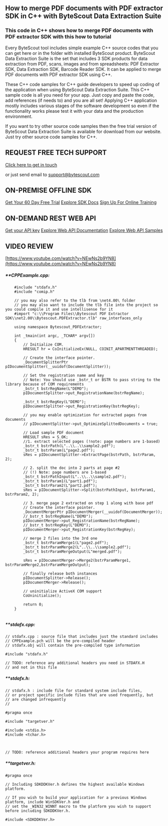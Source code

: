 ## How to merge PDF documents with PDF extractor SDK in C++ with ByteScout Data Extraction Suite

### This code in C++ shows how to merge PDF documents with PDF extractor SDK with this how to tutorial

Every ByteScout tool includes simple example C++ source codes that you can get here or in the folder with installed ByteScout product. ByteScout Data Extraction Suite is the set that includes 3 SDK products for data extraction from PDF, scans, images and from spreadsheets: PDF Extractor SDK, Data Extraction SDK, Barcode Reader SDK. It can be applied to merge PDF documents with PDF extractor SDK using C++.

 These C++ code samples for C++ guide developers to speed up coding of the application when using ByteScout Data Extraction Suite. This C++ sample code is all you need for your app. Just copy and paste the code, add references (if needs to) and you are all set! Applying C++ application mostly includes various stages of the software development so even if the functionality works please test it with your data and the production environment.

If you want to try other source code samples then the free trial version of ByteScout Data Extraction Suite is available for download from our website. Just try other source code samples for C++.

## REQUEST FREE TECH SUPPORT

[Click here to get in touch](https://bytescout.zendesk.com/hc/en-us/requests/new?subject=ByteScout%20Data%20Extraction%20Suite%20Question)

or just send email to [support@bytescout.com](mailto:support@bytescout.com?subject=ByteScout%20Data%20Extraction%20Suite%20Question) 

## ON-PREMISE OFFLINE SDK 

[Get Your 60 Day Free Trial](https://bytescout.com/download/web-installer?utm_source=github-readme)
[Explore SDK Docs](https://bytescout.com/documentation/index.html?utm_source=github-readme)
[Sign Up For Online Training](https://academy.bytescout.com/)


## ON-DEMAND REST WEB API

[Get your API key](https://pdf.co/documentation/api?utm_source=github-readme)
[Explore Web API Documentation](https://pdf.co/documentation/api?utm_source=github-readme)
[Explore Web API Samples](https://github.com/bytescout/ByteScout-SDK-SourceCode/tree/master/PDF.co%20Web%20API)

## VIDEO REVIEW

[https://www.youtube.com/watch?v=NEwNs2b9YN8](https://www.youtube.com/watch?v=NEwNs2b9YN8)




<!-- code block begin -->

##### ****CPPExample.cpp:**
    
```
	#include "stdafx.h"
	#include "comip.h"

	// you may also refer to the tlb from \net4.00\ folder
	// you may also want to include the tlb file into the project so you could compile it and use intellisense for it
	#import "c:\\Program Files\\Bytescout PDF Extractor SDK\\net2.00\\Bytescout.PDFExtractor.tlb" raw_interfaces_only

	using namespace Bytescout_PDFExtractor;

	int _tmain(int argc, _TCHAR* argv[])
	{
		// Initialize COM.
		HRESULT hr = CoInitializeEx(NULL, COINIT_APARTMENTTHREADED);

		// Create the interface pointer.
		_DocumentSplitterPtr pIDocumentSplitter(__uuidof(DocumentSplitter));

		// Set the registration name and key
		// Note: You should use _bstr_t or BSTR to pass string to the library because of COM requirements
		_bstr_t bstrRegName(L"DEMO"); 
		pIDocumentSplitter->put_RegistrationName(bstrRegName);
		
		_bstr_t bstrRegKey(L"DEMO");
		pIDocumentSplitter->put_RegistrationKey(bstrRegKey);

		// you may enable optimization for extracted pages from documents
		// pIDocumentSplitter->put_OptimizeSplittedDocuments = true;

		// Load sample PDF document
		HRESULT sRes = S_OK;
		//1. extract selected pages (!note: page numbers are 1-based)
		_bstr_t bstrPath(L"..\\..\\sample2.pdf");
		_bstr_t bstrParam(L"page2.pdf");
		sRes = pIDocumentSplitter->ExtractPage(bstrPath, bstrParam, 2);

		// 2. split the doc into 2 parts at page #2
		// (!) Note: page numbers are 1-based
		_bstr_t bstrPathInput(L"..\\..\\sample2.pdf");
		_bstr_t bstrParam1(L"part1.pdf");
		_bstr_t bstrParam2(L"part2.pdf");
		sRes = pIDocumentSplitter->Split(bstrPathInput, bstrParam1, bstrParam2, 2);

		// 3. merge page 2 extracted on step 1 along with base pdf
		// Create the interface pointer.
		_DocumentMergerPtr pIDocumentMerger(__uuidof(DocumentMerger));
		//_bstr_t bstrRegName(L"DEMO"); 
		pIDocumentMerger->put_RegistrationName(bstrRegName);		
		//_bstr_t bstrRegKey(L"DEMO");
		pIDocumentMerger->put_RegistrationKey(bstrRegKey);

		// merge 2 files into the 3rd one
		_bstr_t bstrParamMerge1(L"page2.pdf");
		_bstr_t bstrParamMerge2(L"..\\..\\sample2.pdf");
		_bstr_t bstrParamMergeOutput(L"merged.pdf");

		sRes = pIDocumentMerger->Merge2(bstrParamMerge1, bstrParamMerge2,bstrParamMergeOutput);

		// finally release both instances
		pIDocumentSplitter->Release();
		pIDocumentMerger->Release();

		// uninitialize ActiveX COM support
		CoUninitialize();

		return 0;
	}


```

<!-- code block end -->    

<!-- code block begin -->

##### ****stdafx.cpp:**
    
```
// stdafx.cpp : source file that includes just the standard includes
// CPPExample.pch will be the pre-compiled header
// stdafx.obj will contain the pre-compiled type information

#include "stdafx.h"

// TODO: reference any additional headers you need in STDAFX.H
// and not in this file

```

<!-- code block end -->    

<!-- code block begin -->

##### ****stdafx.h:**
    
```
// stdafx.h : include file for standard system include files,
// or project specific include files that are used frequently, but
// are changed infrequently
//

#pragma once

#include "targetver.h"

#include <stdio.h>
#include <tchar.h>



// TODO: reference additional headers your program requires here

```

<!-- code block end -->    

<!-- code block begin -->

##### ****targetver.h:**
    
```
#pragma once

// Including SDKDDKVer.h defines the highest available Windows platform.

// If you wish to build your application for a previous Windows platform, include WinSDKVer.h and
// set the _WIN32_WINNT macro to the platform you wish to support before including SDKDDKVer.h.

#include <SDKDDKVer.h>

```

<!-- code block end -->